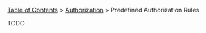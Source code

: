 [Table of Contents](tutorial-toc.html) > [Authorization](tutorial-authorization.html) > Predefined Authorization Rules

TODO
